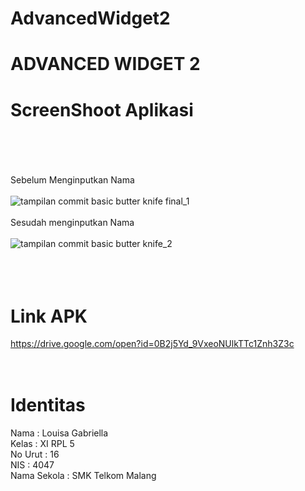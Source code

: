 # AdvancedWidget2
# ADVANCED WIDGET 2 <br> 
# ScreenShoot Aplikasi <br> <br> <br>

Sebelum Menginputkan Nama <br> <br>
![tampilan commit basic butter knife final_1](https://cloud.githubusercontent.com/assets/21364340/18747647/9409a4e8-80f8-11e6-84e9-58db93f38a04.png) <br> <br>
Sesudah menginputkan Nama <br> <br> 
![tampilan commit basic butter knife_2](https://cloud.githubusercontent.com/assets/21364340/18747648/940ba22a-80f8-11e6-9fb1-03390be66b0d.png)
<br> <br> <br> <br>
# Link APK<br>
https://drive.google.com/open?id=0B2j5Yd_9VxeoNUlkTTc1Znh3Z3c <br> 
 <br><br>

# Identitas<br>
Nama : Louisa Gabriella <br>
Kelas : XI RPL 5 <br>
No Urut : 16 <br>
NIS : 4047 <br>
Nama Sekola : SMK Telkom Malang <br>
 
